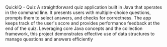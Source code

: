 QuickIQ - Quiz 
A straightforward quiz application built in Java that operates in the command line. It presents users with multiple-choice questions, prompts them to select answers, and checks for correctness. The app keeps track of the user's score and provides performance feedback at the end of the quiz. Leveraging core Java concepts and the collection framework, this project demonstrates effective use of data structures to manage questions and answers efficiently
